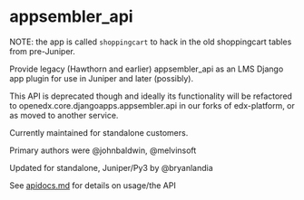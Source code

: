 # appsembler_api

NOTE: the app is called `shoppingcart` to hack in the old shoppingcart tables from pre-Juniper.

Provide legacy (Hawthorn and earlier) appsembler_api as an LMS Django app plugin
for use in Juniper and later (possibly).

This API is deprecated though and ideally its functionality will be refactored to
openedx.core.djangoapps.appsembler.api in our forks of edx-platform, or as moved to
another service.

Currently maintained for standalone customers.

Primary authors were @johnbaldwin, @melvinsoft

Updated for standalone, Juniper/Py3 by @bryanlandia

See [apidocs.md](./appsembler_api/apidocs.md) for details on usage/the API
